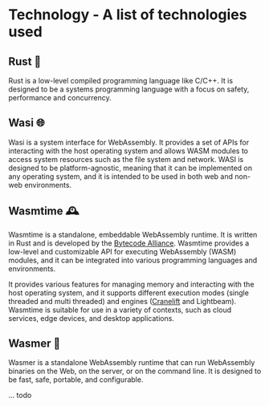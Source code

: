 # Technology - A list of technologies used

## Rust 🦀
Rust is a low-level compiled programming language like C/C++. It is designed to be a systems programming language with a focus on safety, performance and concurrency.

## Wasi 🌐
Wasi is a system interface for WebAssembly.
It provides a set of APIs for interacting with the host operating system and allows WASM modules to access system resources such as the file system and network. WASI is designed to be platform-agnostic, meaning that it can be implemented on any operating system, and it is intended to be used in both web and non-web environments.

## Wasmtime 🕰
Wasmtime is a standalone, embeddable WebAssembly runtime. It is written in Rust and is developed by the [Bytecode Alliance](https://bytecodealliance.org/). Wasmtime provides a low-level and customizable API for executing WebAssembly (WASM) modules, and it can be integrated into various programming languages and environments.

It provides various features for managing memory and interacting with the host operating system, and it supports different execution modes (single threaded and multi threaded) and engines ([Cranelift](https://github.com/bytecodealliance/wasmtime/tree/main/cranelift) and Lightbeam). Wasmtime is suitable for use in a variety of contexts, such as cloud services, edge devices, and desktop applications.

## Wasmer 🧬
Wasmer is a standalone WebAssembly runtime that can run WebAssembly binaries on the Web, on the server, or on the command line. It is designed to be fast, safe, portable, and configurable.

... todo